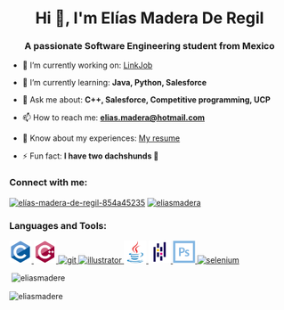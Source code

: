 <h1 align="center">Hi 👋, I'm Elías Madera De Regil</h1>
<h3 align="center">A passionate Software Engineering student from Mexico</h3>

- 🔭 I’m currently working on: [LinkJob](https://github.com/EliasMaDeRe/PE1)

- 🌱 I’m currently learning: **Java, Python, Salesforce**

- 💬 Ask me about: **C++, Salesforce, Competitive programming, UCP**

- 📫 How to reach me: **elias.madera@hotmail.com**

- 📄 Know about my experiences: [My resume](https://drive.google.com/file/d/10rt7ThSdK80SCfT_IgyETqD8bZPcM2DK/view?usp=sharing)

- ⚡ Fun fact: **I have two dachshunds 🐾**

<h3 align="left">Connect with me:</h3>
<p align="left">
<a href="https://linkedin.com/in/elías-madera-de-regil-854a45235" target="blank"><img align="center" src="https://raw.githubusercontent.com/rahuldkjain/github-profile-readme-generator/master/src/images/icons/Social/linked-in-alt.svg" alt="elías-madera-de-regil-854a45235" height="30" width="40" /></a>
<a href="https://www.leetcode.com/eliasmadera" target="blank"><img align="center" src="https://raw.githubusercontent.com/rahuldkjain/github-profile-readme-generator/master/src/images/icons/Social/leet-code.svg" alt="eliasmadera" height="30" width="40" /></a>
</p>

<h3 align="left">Languages and Tools:</h3>
<p align="left"> <a href="https://www.cprogramming.com/" target="_blank" rel="noreferrer"> <img src="https://raw.githubusercontent.com/devicons/devicon/master/icons/c/c-original.svg" alt="c" width="40" height="40"/> </a> <a href="https://www.w3schools.com/cpp/" target="_blank" rel="noreferrer"> <img src="https://raw.githubusercontent.com/devicons/devicon/master/icons/cplusplus/cplusplus-original.svg" alt="cplusplus" width="40" height="40"/> </a> <a href="https://git-scm.com/" target="_blank" rel="noreferrer"> <img src="https://www.vectorlogo.zone/logos/git-scm/git-scm-icon.svg" alt="git" width="40" height="40"/> </a> <a href="https://www.adobe.com/in/products/illustrator.html" target="_blank" rel="noreferrer"> <img src="https://www.vectorlogo.zone/logos/adobe_illustrator/adobe_illustrator-icon.svg" alt="illustrator" width="40" height="40"/> </a> <a href="https://www.java.com" target="_blank" rel="noreferrer"> <img src="https://raw.githubusercontent.com/devicons/devicon/master/icons/java/java-original.svg" alt="java" width="40" height="40"/> </a> <a href="https://pandas.pydata.org/" target="_blank" rel="noreferrer"> <img src="https://raw.githubusercontent.com/devicons/devicon/2ae2a900d2f041da66e950e4d48052658d850630/icons/pandas/pandas-original.svg" alt="pandas" width="40" height="40"/> </a> <a href="https://www.photoshop.com/en" target="_blank" rel="noreferrer"> <img src="https://raw.githubusercontent.com/devicons/devicon/master/icons/photoshop/photoshop-line.svg" alt="photoshop" width="40" height="40"/> </a> <a href="https://www.selenium.dev" target="_blank" rel="noreferrer"> <img src="https://raw.githubusercontent.com/detain/svg-logos/780f25886640cef088af994181646db2f6b1a3f8/svg/selenium-logo.svg" alt="selenium" width="40" height="40"/> </a> </p>

<p>&nbsp;<img align="center" src="https://github-readme-stats.vercel.app/api?username=eliasmadere&show_icons=true&locale=en" alt="eliasmadere" /></p>

<p><img align="center" src="https://github-readme-streak-stats.herokuapp.com/?user=eliasmadere&" alt="eliasmadere" /></p>
